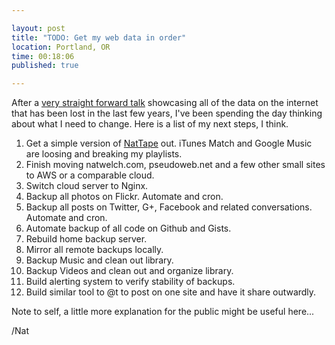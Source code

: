 ```yaml
---

layout: post
title: "TODO: Get my web data in order"
location: Portland, OR
time: 00:18:06
published: true

---
```


After a [very straight forward talk](http://opensourcebridge.org/sessions/916) showcasing all of the data on the internet that has been lost in the last few years, I've been spending the day thinking about what I need to change. Here is a list of my next steps, I think.

 1. Get a simple version of [NatTape](https://github.com/icco/nattape) out. iTunes Match and Google Music are loosing and breaking my playlists.
 2. Finish moving natwelch.com, pseudoweb.net and a few other small sites to AWS or a comparable cloud.
 3. Switch cloud server to Nginx.
 4. Backup all photos on Flickr. Automate and cron.
 5. Backup all posts on Twitter, G+, Facebook and related conversations. Automate and cron.
 6. Automate backup of all code on Github and Gists.
 7. Rebuild home backup server.
 8. Mirror all remote backups locally.
 9. Backup Music and clean out library.
 10. Backup Videos and clean out and organize library.
 11. Build alerting system to verify stability of backups.
 12. Build similar tool to @t to post on one site and have it share outwardly.

Note to self, a little more explanation for the public might be useful here...

/Nat
